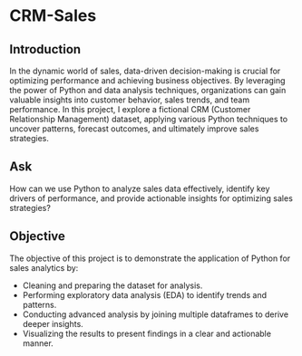 # CRM-Sales

## Introduction
In the dynamic world of sales, data-driven decision-making is crucial for optimizing performance and achieving business objectives. By leveraging the power of Python and data analysis techniques, organizations can gain valuable insights into customer behavior, sales trends, and team performance. In this project, I explore a fictional CRM (Customer Relationship Management) dataset, applying various Python techniques to uncover patterns, forecast outcomes, and ultimately improve sales strategies.

## Ask
How can we use Python to analyze sales data effectively, identify key drivers of performance, and provide actionable insights for optimizing sales strategies?

## Objective
The objective of this project is to demonstrate the application of Python for sales analytics by:

* Cleaning and preparing the dataset for analysis.
* Performing exploratory data analysis (EDA) to identify trends and patterns.
* Conducting advanced analysis by joining multiple dataframes to derive deeper insights.
* Visualizing the results to present findings in a clear and actionable manner.
